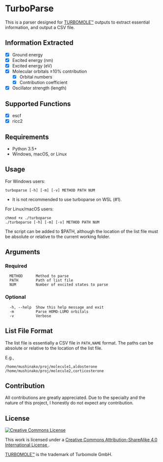 # TurboParse
This is a parser designed for
[TURBOMOLE™](http://www.cosmologic.de/turbomole/home.html) outputs to extract
essential information, and output a CSV file.

## Information Extracted
- [x] Ground energy
- [x] Excited energy (nm)
- [x] Excited energy (eV)
- [x] Molecular orbitals ≥10% contribution
    - [x] Orbital numbers
    - [x] Contribution coefficient
- [x] Oscillator strength (length)

## Supported Functions
- [x] escf
- [x] ricc2

## Requirements
- Python 3.5+
- Windows, macOS, or Linux

## Usage
For Windows users:
```
turboparse [-h] [-m] [-v] METHOD PATH NUM
```
- It is not recommended to use turboparse on WSL (#1).

For Linux/macOS users:
```
chmod +x ./turboparse
./turboparse [-h] [-m] [-v] METHOD PATH NUM
```

The script can be added to $PATH, although the location of the list file must
be absolute or relative to the current working folder.

## Arguments
### Required
```
  METHOD      Method to parse
  PATH        Path of list file
  NUM         Number of excited states to parse
```

### Optional
```
  -h, --help  Show this help message and exit
  -m          Parse HOMO-LUMO orbitals
  -v          Verbose
```

## List File Format
The list file is essentially a CSV file in `PATH,NAME` format. The paths can
be absolute or relative to the location of the list file.

E.g.,
```
/home/mushinako/proj/molecule1,aldosterone
/home/mushinako/proj/molecule2,corticosterone
```

## Contribution
All contributions are greatly appreciated. Due to the specialty and the nature
of this project, I honestly do not expect any contribution.

## License
<a rel="license" href="http://creativecommons.org/licenses/by-sa/4.0/">
<img alt="Creative Commons License" style="border-width:0" src="https://i.creativecommons.org/l/by-sa/4.0/88x31.png" />
</a>

This work is licensed under a
<a rel="license" href="http://creativecommons.org/licenses/by-sa/4.0/">
Creative Commons Attribution-ShareAlike 4.0 International License
</a>.

[TURBOMOLE™](http://www.cosmologic.de/turbomole/home.html) is the trademark of
Turbomole GmbH.

